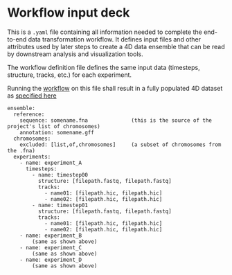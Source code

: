 # Workflow input deck 

This is a `.yaml` file containing all information needed to complete the
end-to-end data transformation workflow. It defines input files and other
attributes used by later steps to create a 4D data ensemble that can be
read by downstream analysis and visualization tools. 

The workflow definition file defines the same input data (timesteps,
structure, tracks, etc.) for each experiment. 

Running the [workflow](workflow.md) on this file shall result in a fully populated 
4D dataset as [specified here](https://github.com/epicsuite/episcope/blob/main/spec/1.1.md)

```        
ensemble:
  reference:
    sequence: somename.fna              (this is the source of the project's list of chromosomes)
    annotation: somename.gff 
  chromosomes:
    excluded: [list,of,chromosomes]     (a subset of chromosomes from the .fna)
  experiments:
    - name: experiment_A
      timesteps:
        - name: timestep00
          structure: [filepath.fastq, filepath.fastq]
          tracks:
            - name01: [filepath.hic, filepath.hic]
            - name02: [filepath.hic, filepath.hic]
        - name: timestep01
          structure: [filepath.fastq, filepath.fastq]
          tracks:
            - name01: [filepath.hic, filepath.hic]
            - name02: [filepath.hic, filepath.hic]
    - name: experiment_B
        (same as shown above)
    - name: experiment_C
        (same as shown above)
    - name: experiment_D
        (same as shown above)
```
